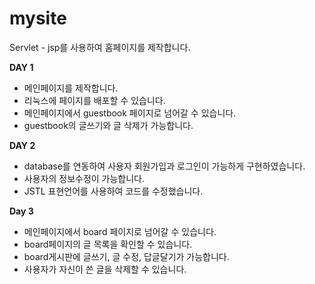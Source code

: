 # mysite
Servlet - jsp를 사용하여 홈페이지를 제작합니다.


**DAY 1**
- 메인페이지를 제작합니다.
- 리눅스에 페이지를 배포할 수 있습니다.
- 메인페이지에서 guestbook 페이지로 넘어갈 수 있습니다.
- guestbook의 글쓰기와 글 삭제가 가능합니다.


**DAY 2**
- database를 연동하여 사용자 회원가입과 로그인이 가능하게 구현하였습니다.
- 사용자의 정보수정이 가능합니다.
- JSTL 표현언어를 사용하여 코드를 수정했습니다.

**Day 3**
- 메인페이지에서 board 페이지로 넘어갈 수 있습니다.
- board페이지의 글 목록을 확인할 수 있습니다.
- board게시판에 글쓰기, 글 수정, 답글달기가 가능합니다.
- 사용자가 자신이 쓴 글을 삭제할 수 있습니다.
